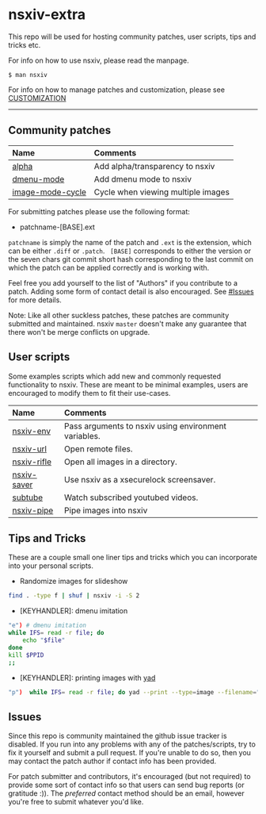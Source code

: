 # nsxiv-extra

This repo will be used for hosting community patches, user scripts, tips and
tricks etc.

For info on how to use nsxiv, please read the manpage.

    $ man nsxiv

For info on how to manage patches and customization, please see
[CUSTOMIZATION](CUSTOMIZATION.md)

- - -

## Community patches

| Name | Comments |
| :--  | :--      |
| [alpha](patches/alpha) | Add alpha/transparency to nsxiv |
| [dmenu-mode](patches/dmenu-mode) | Add dmenu mode to nsxiv |
| [image-mode-cycle](patches/image-mode-cycle) | Cycle when viewing multiple images |

For submitting patches please use the following format:

* patchname-[BASE].ext

`patchname` is simply the name of the patch and `.ext` is the extension, which
can be either `.diff` or `.patch`. ` [BASE]` corresponds to either the version
or the seven chars git commit short hash corresponding to the last commit on
which the patch can be applied correctly and is working with.

Feel free you add yourself to the list of "Authors" if you contribute to a
patch. Adding some form of contact detail is also encouraged. See
[#Issues](#Issues) for more details.

Note: Like all other suckless patches, these patches are community submitted
and maintained. nsxiv `master` doesn't make any guarantee that there won't be
merge conflicts on upgrade.

## User scripts

Some examples scripts which add new and commonly requested functionality to
nsxiv. These are meant to be minimal examples, users are encouraged to modify
them to fit their use-cases.

| Name | Comments |
| :--  | :--      |
| [nsxiv-env](scripts/nsxiv-env) | Pass arguments to nsxiv using environment variables. |
| [nsxiv-url](scripts/nsxiv-url) | Open remote files. |
| [nsxiv-rifle](scripts/nsxiv-rifle) | Open all images in a directory. |
| [nsxiv-saver](scripts/nsxiv-saver) | Use nsxiv as a xsecurelock screensaver. |
| [subtube](https://github.com/nagy135/subtube) | Watch subscribed youtubed videos. |
| [nsxiv-pipe](scripts/nsxiv-pipe) | Pipe images into nsxiv |

## Tips and Tricks

These are a couple small one liner tips and tricks which you can incorporate
into your personal scripts.

* Randomize images for slideshow

```sh
find . -type f | shuf | nsxiv -i -S 2
```

* [KEYHANDLER]: dmenu imitation

```sh
"e") # dmenu imitation
while IFS= read -r file; do
	echo "$file"
done
kill $PPID
;;
```

* [KEYHANDLER]: printing images with [yad](https://github.com/v1cont/yad)

```sh
"p")  while IFS= read -r file; do yad --print --type=image --filename="$file" ; done ;;
```

## Issues

Since this repo is community maintained the github issue tracker is disabled. If
you run into any problems with any of the patches/scripts, try to fix it
yourself and submit a pull request. If you're unable to do so, then you may
contact the patch author if contact info has been provided.

For patch submitter and contributors, it's encouraged (but not required) to provide some sort of
contact info so that users can send bug reports (or gratitude :)). The
*preferred* contact method should be an email, however you're free to submit
whatever you'd like.
